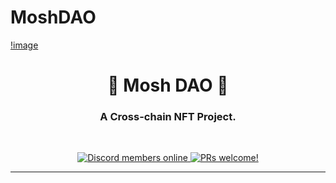 # MoshDAO

[!image](/assets/ogp.jpg)

<h1 align="center">🦄 Mosh DAO 🦄</h1>

<h3 align="center">
  <strong>A Cross-chain NFT Project.</strong>
</h3>

<br/>

<p align="center">
    <a href="https://discord.gg/SsF2QejwvZ">
        <img src="https://img.shields.io/discord/882515461751865424?label=Discord" alt="Discord members online" />
    </a>
    <a href=".github/CONTRIBUTING.md#-how-to-contribute">
        <img src="https://img.shields.io/badge/PRs-welcome-brightgreen.svg" alt="PRs welcome!" />
    </a>
</p>

---
